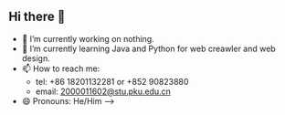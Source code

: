 ## Hi there 👋

- 🔭 I’m currently working on nothing.
- 🌱 I’m currently learning Java and Python for web creawler and web design.
- 📫 How to reach me:
  - tel: +86 18201132281 or +852 90823880
  - email: 2000011602@stu.pku.edu.cn
- 😄 Pronouns: He/Him
-->
